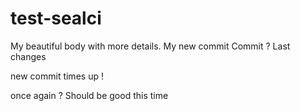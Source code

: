 # test-sealci
My beautiful body with more details.
My new commit
Commit ?
Last changes

new commit
times up !


once again ?
Should be good this time
